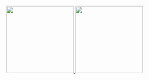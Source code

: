 <p align="center">
<a href="https://github.com/eminsaygi">
  <img height="180em" src="https://github-readme-stats-eight-theta.vercel.app/api?username=eminsaygi&show_icons=true&theme=algolia&include_all_commits=true&count_private=true"/>
  <img height="180em" src="https://github-readme-stats-eight-theta.vercel.app/api/top-langs/?username=eminsaygi&layout=compact&langs_count=8&theme=algolia"/>
</a>
</p>
